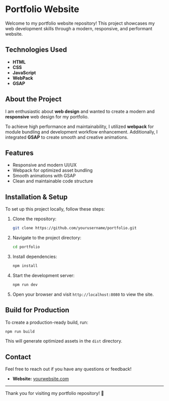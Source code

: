 # Portfolio Website

Welcome to my portfolio website repository! This project showcases my web development skills through a modern, responsive, and performant website.

## Technologies Used

- **HTML**  
- **CSS**  
- **JavaScript**  
- **WebPack**  
- **GSAP**  

## About the Project

I am enthusiastic about **web design** and wanted to create a modern and **responsive** web design for my portfolio.

To achieve high performance and maintainability, I utilized **webpack** for module bundling and development workflow enhancement. Additionally, I integrated **GSAP** to create smooth and creative animations.

## Features

- Responsive and modern UI/UX
- Webpack for optimized asset bundling
- Smooth animations with GSAP
- Clean and maintainable code structure

## Installation & Setup

To set up this project locally, follow these steps:

1. Clone the repository:
   ```sh
   git clone https://github.com/yourusername/portfolio.git
   ```
2. Navigate to the project directory:
   ```sh
   cd portfolio
   ```
3. Install dependencies:
   ```sh
   npm install
   ```
4. Start the development server:
   ```sh
   npm run dev
   ```
5. Open your browser and visit `http://localhost:8080` to view the site.

## Build for Production

To create a production-ready build, run:
```sh
npm run build
```

This will generate optimized assets in the `dist` directory.

## Contact

Feel free to reach out if you have any questions or feedback!

- **Website:** [yourwebsite.com](https://ironmomo.github.io/)  

---

Thank you for visiting my portfolio repository! 🚀

